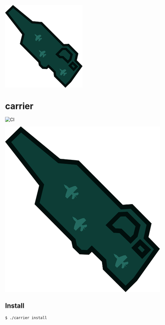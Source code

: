 <img src="./docs/carrier.svg" width="50%" height="50%">

# carrier

![CI](https://github.com/SUSE/carrier/workflows/CI/badge.svg)

![carrier](./docs/carrier.svg)

## Install

```bash
$ ./carrier install
```
